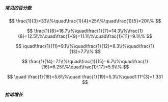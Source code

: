 ##### 常见的百分数

$$
\frac{1}{3}=33\\%\quad\frac{1}{4}=25\\%\quad\frac{1}{5}=20\\%
$$

$$
\frac{1}{6}=16.7\\%\quad\frac{1}{7}=14.3\\%\frac{1}{8}=12.5\\%\quad\frac{1}{9}=11.1\\%\quad\frac{1}{11}=9.1\\%
$$

$$
\quad\frac{1}{11}=9.1\\%\quad\frac{1}{12}=8.3\\%\quad\frac{1}{13}=7.7\\% 
$$

$$
\frac{1}{14}=7.1\\%\quad\frac{1}{15}=6.7\\%\quad\frac{1}{16}=6.25\\%\quad\frac{1}{17}=5.9\\% 
$$

$$
\quad \frac{1}{18}=5.6\\%\quad \frac{1}{19}=5.3\\%\quad1.11^{3}=1.331
$$

##### 拉动增长

